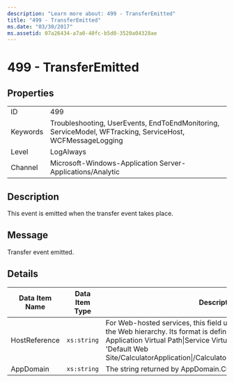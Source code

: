 ```yaml
---
description: "Learn more about: 499 - TransferEmitted"
title: "499 - TransferEmitted"
ms.date: "03/30/2017"
ms.assetid: 07a26434-a7a0-40fc-b5d0-3520a04328ae
---
```

# 499 - TransferEmitted

## Properties  
  
|||  
|-|-|  
|ID|499|  
|Keywords|Troubleshooting, UserEvents, EndToEndMonitoring, ServiceModel, WFTracking, ServiceHost, WCFMessageLogging|  
|Level|LogAlways|  
|Channel|Microsoft-Windows-Application Server-Applications/Analytic|  
  
## Description  

 This event is emitted when the transfer event takes place.  
  
## Message  

 Transfer event emitted.  
  
## Details  
  
|Data Item Name|Data Item Type|Description|  
|--------------------|--------------------|-----------------|  
|HostReference|`xs:string`|For Web-hosted services, this field uniquely identifies the service in the Web hierarchy. Its format is defined as 'Web Site Name Application Virtual Path&#124;Service Virtual Path&#124;ServiceName'. Example: 'Default Web Site/CalculatorApplication&#124;/CalculatorService.svc&#124;CalculatorService'.|  
|AppDomain|`xs:string`|The string returned by AppDomain.CurrentDomain.FriendlyName.|
